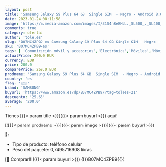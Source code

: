 ```yaml
---
layout: post
title: 'Samsung Galaxy S9 Plus 64 GB  Single SIM  - Negro - Android 8.0 - Versión francesa  Reacondicionado '
date: 2023-01-24 08:11:58
image: 'https://m.media-amazon.com/images/I/31S4nBeEHqL._SL500_._SL400_.jpg'
comments: true
category: ofertas
author: 'tole.es'
slug: 'B07MC4ZPB9-es Samsung Galaxy S9 Plus 64 GB Single SIM - Negro - Android...'
sku: 'B07MC4ZPB9-es'
tags: [ 'Comunicación móvil y accesorios','Electrónica','Móviles','Móviles y smartphones libres','android','samsung','🇪🇸', ]
actualPrice: 200.0 EUR
currency: EUR
price: 200.0
comparePrice: 269.0 EUR
prodname: 'Samsung Galaxy S9 Plus 64 GB  Single SIM  - Negro - Android 8.0 - Versión francesa  Reacondicionado '
country: 'es'
flag: '🇪🇸'
brand: 'SAMSUNG'
buyurl: 'https://www.amazon.es/dp/B07MC4ZPB9/?tag=tolees-21'
descuento: '25.65'
average: '200.0'
---
```


Tienes [{{< param title >}}]({{< param buyurl >}}) aqui!

[![{{< param prodname >}}]({{< param image >}})]({{< param buyurl >}})

🔎:

- Tipo de producto: teléfono celular
- Peso del paquete: 0,7495716908 libras

[🛒 Comprar!!!]({{< param buyurl >}})
{{<world>}}B07MC4ZPB9{{</world>}}
